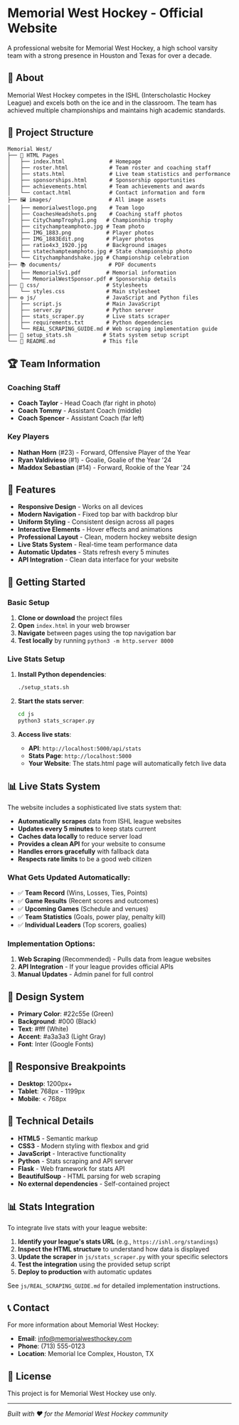 # Memorial West Hockey - Official Website

A professional website for Memorial West Hockey, a high school varsity team with a strong presence in Houston and Texas for over a decade.

## 🏒 About

Memorial West Hockey competes in the ISHL (Interscholastic Hockey League) and excels both on the ice and in the classroom. The team has achieved multiple championships and maintains high academic standards.

## 📁 Project Structure

```
Memorial West/
├── 📄 HTML Pages
│   ├── index.html              # Homepage
│   ├── roster.html             # Team roster and coaching staff
│   ├── stats.html              # Live team statistics and performance
│   ├── sponsorships.html       # Sponsorship opportunities
│   ├── achievements.html       # Team achievements and awards
│   └── contact.html            # Contact information and form
├── 🖼️ images/                  # All image assets
│   ├── memorialwestlogo.png    # Team logo
│   ├── CoachesHeadshots.png    # Coaching staff photos
│   ├── CityChampTrophy1.png   # Championship trophy
│   ├── citychampteamphoto.jpg # Team photo
│   ├── IMG_1883.png           # Player photos
│   ├── IMG_1883Edit.png       # Player photos
│   ├── ratio4x3_1920.jpg      # Background images
│   ├── statechampteamphoto.jpg # State championship photo
│   └── Citychamphandshake.jpg # Championship celebration
├── 📚 documents/               # PDF documents
│   ├── MemorialSv1.pdf        # Memorial information
│   └── MemorialWestSponsor.pdf # Sponsorship details
├── 🎨 css/                     # Stylesheets
│   └── styles.css             # Main stylesheet
├── ⚙️ js/                      # JavaScript and Python files
│   ├── script.js              # Main JavaScript
│   ├── server.py              # Python server
│   ├── stats_scraper.py       # Live stats scraper
│   ├── requirements.txt       # Python dependencies
│   └── REAL_SCRAPING_GUIDE.md # Web scraping implementation guide
├── 🚀 setup_stats.sh          # Stats system setup script
└── 📖 README.md               # This file
```

## 🏆 Team Information

### Coaching Staff
- **Coach Taylor** - Head Coach (far right in photo)
- **Coach Tommy** - Assistant Coach (middle)
- **Coach Spencer** - Assistant Coach (far left)

### Key Players
- **Nathan Horn** (#23) - Forward, Offensive Player of the Year
- **Ryan Valdivieso** (#1) - Goalie, Goalie of the Year '24
- **Maddox Sebastian** (#14) - Forward, Rookie of the Year '24

## 🎯 Features

- **Responsive Design** - Works on all devices
- **Modern Navigation** - Fixed top bar with backdrop blur
- **Uniform Styling** - Consistent design across all pages
- **Interactive Elements** - Hover effects and animations
- **Professional Layout** - Clean, modern hockey website design
- **Live Stats System** - Real-time team performance data
- **Automatic Updates** - Stats refresh every 5 minutes
- **API Integration** - Clean data interface for your website

## 🚀 Getting Started

### Basic Setup
1. **Clone or download** the project files
2. **Open** `index.html` in your web browser
3. **Navigate** between pages using the top navigation bar
4. **Test locally** by running `python3 -m http.server 8000`

### Live Stats Setup
1. **Install Python dependencies**:
   ```bash
   ./setup_stats.sh
   ```

2. **Start the stats server**:
   ```bash
   cd js
   python3 stats_scraper.py
   ```

3. **Access live stats**:
   - **API**: `http://localhost:5000/api/stats`
   - **Stats Page**: `http://localhost:5000`
   - **Your Website**: The stats.html page will automatically fetch live data

## 📊 Live Stats System

The website includes a sophisticated live stats system that:

- **Automatically scrapes** data from ISHL league websites
- **Updates every 5 minutes** to keep stats current
- **Caches data locally** to reduce server load
- **Provides a clean API** for your website to consume
- **Handles errors gracefully** with fallback data
- **Respects rate limits** to be a good web citizen

### What Gets Updated Automatically:
- ✅ **Team Record** (Wins, Losses, Ties, Points)
- ✅ **Game Results** (Recent scores and outcomes)
- ✅ **Upcoming Games** (Schedule and venues)
- ✅ **Team Statistics** (Goals, power play, penalty kill)
- ✅ **Individual Leaders** (Top scorers, goalies)

### Implementation Options:
1. **Web Scraping** (Recommended) - Pulls data from league websites
2. **API Integration** - If your league provides official APIs
3. **Manual Updates** - Admin panel for full control

## 🎨 Design System

- **Primary Color**: #22c55e (Green)
- **Background**: #000 (Black)
- **Text**: #fff (White)
- **Accent**: #a3a3a3 (Light Gray)
- **Font**: Inter (Google Fonts)

## 📱 Responsive Breakpoints

- **Desktop**: 1200px+
- **Tablet**: 768px - 1199px
- **Mobile**: < 768px

## 🔧 Technical Details

- **HTML5** - Semantic markup
- **CSS3** - Modern styling with flexbox and grid
- **JavaScript** - Interactive functionality
- **Python** - Stats scraping and API server
- **Flask** - Web framework for stats API
- **BeautifulSoup** - HTML parsing for web scraping
- **No external dependencies** - Self-contained project

## 📊 Stats Integration

To integrate live stats with your league website:

1. **Identify your league's stats URL** (e.g., `https://ishl.org/standings`)
2. **Inspect the HTML structure** to understand how data is displayed
3. **Update the scraper** in `js/stats_scraper.py` with your specific selectors
4. **Test the integration** using the provided setup script
5. **Deploy to production** with automatic updates

See `js/REAL_SCRAPING_GUIDE.md` for detailed implementation instructions.

## 📞 Contact

For more information about Memorial West Hockey:
- **Email**: info@memorialwesthockey.com
- **Phone**: (713) 555-0123
- **Location**: Memorial Ice Complex, Houston, TX

## 📄 License

This project is for Memorial West Hockey use only.

---

*Built with ❤️ for the Memorial West Hockey community*
